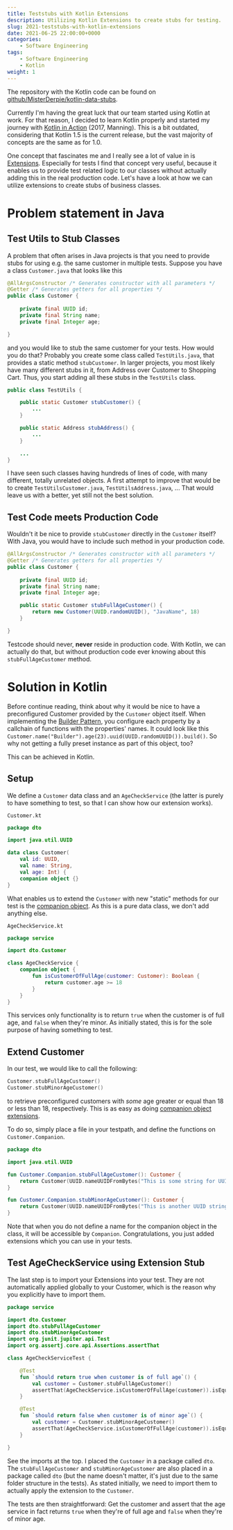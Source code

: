 ```yaml
---
title: Teststubs with Kotlin Extensions
description: Utilizing Kotlin Extensions to create stubs for testing.
slug: 2021-teststubs-with-kotlin-extensions
date: 2021-06-25 22:00:00+0000
categories:
    - Software Engineering
tags:
    - Software Engineering
    - Kotlin
weight: 1
---
```


The repository with the Kotlin code can be found on [github/MisterDerpie/kotlin-data-stubs](https://github.com/MisterDerpie/kotlin-data-stubs).

Currently I'm having the great luck that our team started using Kotlin at work.
For that reason, I decided to learn Kotlin properly and started my journey with [Kotlin in Action](https://www.manning.com/books/kotlin-in-action) (2017, Manning).
This is a bit outdated, considering that Kotlin 1.5 is the current release, but the vast majority of concepts are the same as for 1.0.

One concept that fascinates me and I really see a lot of value in is [Extensions](https://kotlinlang.org/docs/extensions.html).
Especially for tests I find that concept very useful, because it enables us to provide test related logic to our classes without actually adding this in the real production code.
Let's have a look at how we can utilize extensions to create stubs of business classes.

# Problem statement in Java

## Test Utils to Stub Classes

A problem that often arises in Java projects is that you need to provide stubs for using e.g. the same customer in multiple tests.
Suppose you have a class `Customer.java` that looks like this

```java
@AllArgsConstructor /* Generates constructor with all parameters */
@Getter /* Generates getters for all properties */ 
public class Customer {
    
    private final UUID id;
    private final String name;
    private final Integer age;

}
```

and you would like to stub the same customer for your tests.
How would you do that?
Probably you create some class called `TestUtils.java`, that provides a static method `stubCustomer`.
In larger projects, you most likely have many different stubs in it, from Address over Customer to Shopping Cart.
Thus, you start adding all these stubs in the `TestUtils` class.

```java
public class TestUtils {

    public static Customer stubCustomer() {
        ...
    }

    public static Address stubAddress() {
        ...
    }

    ...
}
```

I have seen such classes having hundreds of lines of code, with many different, totally unrelated objects.
A first attempt to improve that would be to create `TestUtilsCustomer.java`, `TestUtilsAddress.java`, ...
That would leave us with a better, yet still not the best solution.

## Test Code meets Production Code

Wouldn't it be nice to provide `stubCustomer` directly in the `Customer` itself?
With Java, you would have to include such method in your production code.

```java
@AllArgsConstructor /* Generates constructor with all parameters */
@Getter /* Generates getters for all properties */ 
public class Customer {
    
    private final UUID id;
    private final String name;
    private final Integer age;

    public static Customer stubFullAgeCustomer() {
        return new Customer(UUID.randomUUID(), "JavaName", 18)
    }

}
```

Testcode should never, **never** reside in production code.
With Kotlin, we can actually do that, but without production code ever knowing about this `stubFullAgeCustomer` method.

# Solution in Kotlin

Before continue reading, think about why it would be nice to have a preconfigured Customer provided by the `Customer` object itself.
When implementing the [Builder Pattern](https://en.wikipedia.org/wiki/Builder_pattern), you configure each property by a callchain of functions with the properties' names.
It could look like this `Customer.name("Builder").age(23).uuid(UUID.randomUUID()).build()`.
So why not getting a fully preset instance as part of this object, too?

This can be achieved in Kotlin.

## Setup

We define a `Customer` data class and an `AgeCheckService` (the latter is purely to have something to test, so that I can show how our extension works).

`Customer.kt`
```kotlin
package dto

import java.util.UUID

data class Customer(
    val id: UUID,
    val name: String,
    val age: Int) {
    companion object {}
}
```

What enables us to extend the `Customer` with new "static" methods for our test is the [companion object](https://kotlinlang.org/docs/object-declarations.html#companion-objects).
As this is a pure data class, we don't add anything else.

`AgeCheckService.kt`
```kotlin
package service

import dto.Customer

class AgeCheckService {
    companion object {
        fun isCustomerOfFullAge(customer: Customer): Boolean {
            return customer.age >= 18
        }
    }
}
```

This services only functionality is to return `true` when the customer is of full age, and `false` when they're minor.
As initially stated, this is for the sole purpose of having something to test.

## Extend Customer

In our test, we would like to call the following:

```kotlin
Customer.stubFullAgeCustomer()
Customer.stubMinorAgeCustomer()
```

to retrieve preconfigured customers with _some_ age greater or equal than 18 or less than 18, respectively.
This is as easy as doing [companion object extensions](https://kotlinlang.org/docs/extensions.html#companion-object-extensions).

To do so, simply place a file in your testpath, and define the functions on `Customer.Companion`.

```kotlin
package dto

import java.util.UUID

fun Customer.Companion.stubFullAgeCustomer(): Customer {
    return Customer(UUID.nameUUIDFromBytes("This is some string for UUID".toByteArray()), "MisterDerpie", 24)
}

fun Customer.Companion.stubMinorAgeCustomer(): Customer {
    return Customer(UUID.nameUUIDFromBytes("This is another UUID string".toByteArray()), "MinorPerson", 17)
}
```

Note that when you do not define a name for the companion object in the class, it will be accessible by `Companion`.
Congratulations, you just added extensions which you can use in your tests.

## Test AgeCheckService using Extension Stub

The last step is to import your Extensions into your test.
They are not automatically applied globally to your Customer, which is the reason why you explicitly have to import them.

```kotlin
package service

import dto.Customer
import dto.stubFullAgeCustomer
import dto.stubMinorAgeCustomer
import org.junit.jupiter.api.Test
import org.assertj.core.api.Assertions.assertThat

class AgeCheckServiceTest {

    @Test
    fun `should return true when customer is of full age`() {
        val customer = Customer.stubFullAgeCustomer()
        assertThat(AgeCheckService.isCustomerOfFullAge(customer)).isEqualTo(true)
    }

    @Test
    fun `should return false when customer is of minor age`() {
        val customer = Customer.stubMinorAgeCustomer()
        assertThat(AgeCheckService.isCustomerOfFullAge(customer)).isEqualTo(false)
    }

}
```

See the imports at the top.
I placed the `Customer` in a package called `dto`.
The `stubFullAgeCustomer` and `stubMinorAgeCustomer` are also placed in a package called `dto` (but the name doesn't matter, it's just due to the same folder structure in the tests).
As stated initially, we need to import them to actually apply the extension to the `Customer`.

The tests are then straightforward: Get the customer and assert that the age service in fact returns `true` when they're of full age and `false` when they're of minor age.